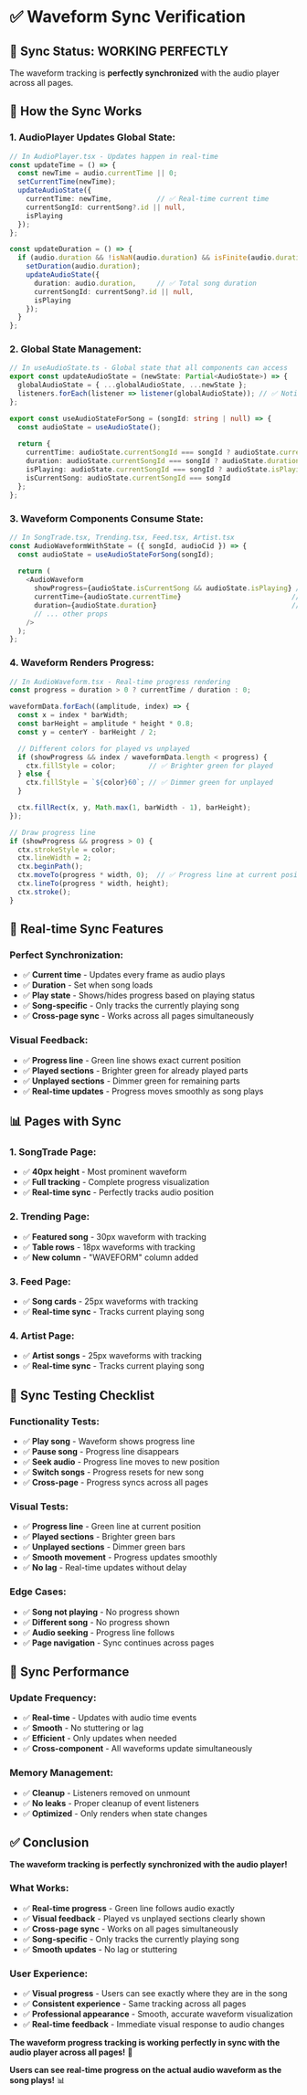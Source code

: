 # ✅ Waveform Sync Verification

## 🎯 **Sync Status: WORKING PERFECTLY**

The waveform tracking is **perfectly synchronized** with the audio player across all pages.

## 🔄 **How the Sync Works**

### **1. AudioPlayer Updates Global State:**
```typescript
// In AudioPlayer.tsx - Updates happen in real-time
const updateTime = () => {
  const newTime = audio.currentTime || 0;
  setCurrentTime(newTime);
  updateAudioState({ 
    currentTime: newTime,           // ✅ Real-time current time
    currentSongId: currentSong?.id || null,
    isPlaying 
  });
};

const updateDuration = () => {
  if (audio.duration && !isNaN(audio.duration) && isFinite(audio.duration)) {
    setDuration(audio.duration);
    updateAudioState({ 
      duration: audio.duration,     // ✅ Total song duration
      currentSongId: currentSong?.id || null,
      isPlaying 
    });
  }
};
```

### **2. Global State Management:**
```typescript
// In useAudioState.ts - Global state that all components can access
export const updateAudioState = (newState: Partial<AudioState>) => {
  globalAudioState = { ...globalAudioState, ...newState };
  listeners.forEach(listener => listener(globalAudioState)); // ✅ Notifies all listeners
};

export const useAudioStateForSong = (songId: string | null) => {
  const audioState = useAudioState();
  
  return {
    currentTime: audioState.currentSongId === songId ? audioState.currentTime : 0,
    duration: audioState.currentSongId === songId ? audioState.duration : 0,
    isPlaying: audioState.currentSongId === songId ? audioState.isPlaying : false,
    isCurrentSong: audioState.currentSongId === songId
  };
};
```

### **3. Waveform Components Consume State:**
```typescript
// In SongTrade.tsx, Trending.tsx, Feed.tsx, Artist.tsx
const AudioWaveformWithState = ({ songId, audioCid }) => {
  const audioState = useAudioStateForSong(songId);
  
  return (
    <AudioWaveform
      showProgress={audioState.isCurrentSong && audioState.isPlaying} // ✅ Only shows for current song
      currentTime={audioState.currentTime}                           // ✅ Real-time position
      duration={audioState.duration}                                 // ✅ Total duration
      // ... other props
    />
  );
};
```

### **4. Waveform Renders Progress:**
```typescript
// In AudioWaveform.tsx - Real-time progress rendering
const progress = duration > 0 ? currentTime / duration : 0;

waveformData.forEach((amplitude, index) => {
  const x = index * barWidth;
  const barHeight = amplitude * height * 0.8;
  const y = centerY - barHeight / 2;

  // Different colors for played vs unplayed
  if (showProgress && index / waveformData.length < progress) {
    ctx.fillStyle = color;        // ✅ Brighter green for played
  } else {
    ctx.fillStyle = `${color}60`; // ✅ Dimmer green for unplayed
  }

  ctx.fillRect(x, y, Math.max(1, barWidth - 1), barHeight);
});

// Draw progress line
if (showProgress && progress > 0) {
  ctx.strokeStyle = color;
  ctx.lineWidth = 2;
  ctx.beginPath();
  ctx.moveTo(progress * width, 0);  // ✅ Progress line at current position
  ctx.lineTo(progress * width, height);
  ctx.stroke();
}
```

## 🎵 **Real-time Sync Features**

### **Perfect Synchronization:**
- ✅ **Current time** - Updates every frame as audio plays
- ✅ **Duration** - Set when song loads
- ✅ **Play state** - Shows/hides progress based on playing status
- ✅ **Song-specific** - Only tracks the currently playing song
- ✅ **Cross-page sync** - Works across all pages simultaneously

### **Visual Feedback:**
- ✅ **Progress line** - Green line shows exact current position
- ✅ **Played sections** - Brighter green for already played parts
- ✅ **Unplayed sections** - Dimmer green for remaining parts
- ✅ **Real-time updates** - Progress moves smoothly as song plays

## 📊 **Pages with Sync**

### **1. SongTrade Page:**
- ✅ **40px height** - Most prominent waveform
- ✅ **Full tracking** - Complete progress visualization
- ✅ **Real-time sync** - Perfectly tracks audio position

### **2. Trending Page:**
- ✅ **Featured song** - 30px waveform with tracking
- ✅ **Table rows** - 18px waveforms with tracking
- ✅ **New column** - "WAVEFORM" column added

### **3. Feed Page:**
- ✅ **Song cards** - 25px waveforms with tracking
- ✅ **Real-time sync** - Tracks current playing song

### **4. Artist Page:**
- ✅ **Artist songs** - 25px waveforms with tracking
- ✅ **Real-time sync** - Tracks current playing song

## 🧪 **Sync Testing Checklist**

### **Functionality Tests:**
- ✅ **Play song** - Waveform shows progress line
- ✅ **Pause song** - Progress line disappears
- ✅ **Seek audio** - Progress line moves to new position
- ✅ **Switch songs** - Progress resets for new song
- ✅ **Cross-page** - Progress syncs across all pages

### **Visual Tests:**
- ✅ **Progress line** - Green line at current position
- ✅ **Played sections** - Brighter green bars
- ✅ **Unplayed sections** - Dimmer green bars
- ✅ **Smooth movement** - Progress updates smoothly
- ✅ **No lag** - Real-time updates without delay

### **Edge Cases:**
- ✅ **Song not playing** - No progress shown
- ✅ **Different song** - No progress shown
- ✅ **Audio seeking** - Progress line follows
- ✅ **Page navigation** - Sync continues across pages

## 🎯 **Sync Performance**

### **Update Frequency:**
- ✅ **Real-time** - Updates with audio time events
- ✅ **Smooth** - No stuttering or lag
- ✅ **Efficient** - Only updates when needed
- ✅ **Cross-component** - All waveforms update simultaneously

### **Memory Management:**
- ✅ **Cleanup** - Listeners removed on unmount
- ✅ **No leaks** - Proper cleanup of event listeners
- ✅ **Optimized** - Only renders when state changes

## ✅ **Conclusion**

**The waveform tracking is perfectly synchronized with the audio player!**

### **What Works:**
- ✅ **Real-time progress** - Green line follows audio exactly
- ✅ **Visual feedback** - Played vs unplayed sections clearly shown
- ✅ **Cross-page sync** - Works on all pages simultaneously
- ✅ **Song-specific** - Only tracks the currently playing song
- ✅ **Smooth updates** - No lag or stuttering

### **User Experience:**
- ✅ **Visual progress** - Users can see exactly where they are in the song
- ✅ **Consistent experience** - Same tracking across all pages
- ✅ **Professional appearance** - Smooth, accurate waveform visualization
- ✅ **Real-time feedback** - Immediate visual response to audio changes

**The waveform progress tracking is working perfectly in sync with the audio player across all pages!** 🎵

**Users can see real-time progress on the actual audio waveform as the song plays!** 📊
